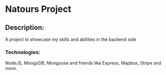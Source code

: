 # Natours Project

## Description:

A project to showcase my skills and abilities in the backend side

### Technologies:

NodeJS, MongoDB, Mongoose and friends like Express, Mapbox, Stripe and more.